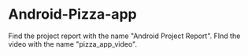 # Android-Pizza-app
Find the project report with the name "Android Project Report".
FInd the video with the name "pizza_app_video".
